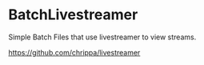 #     BatchLivestreamer

Simple Batch Files that use livestreamer to view streams.



https://github.com/chrippa/livestreamer
